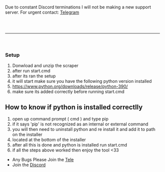 Due to constant Discord terminations I will not be making a new support server. For urgent contact: <a href="https://t.me/+HyVCbHaErR1lYTlk">Telegram</a>
<hr style="border-radius: 2%; margin-top: 60px; margin-bottom: 60px;" noshade="" size="20" width="100%">

### Setup

1. Donwload and unzip the scraper
2. after run start.cmd
3. after its ran the setup
4. it will start make sure you have the following python version installed
5. https://www.python.org/downloads/release/python-390/
6. make sure its added correctly before running start.cmd

## How to know if python is installed correctlly

1. open up command prompt ( cmd ) and type pip
2. if it says 'pip' is not recognized as an internal or external command
3. you will then need to uninstall python and re install it and add it to path on the installer
4. located at the bottom of the installer
5. after all this is done and python is installed run start.cmd
6. if all the steps above worked then enjoy the tool <33


-   Any Bugs Please Join the [Tele](https://t.me/+HyVCbHaErR1lYTlk)
-   Join the [Discord](https://discord.gg/fUeh4NhT)